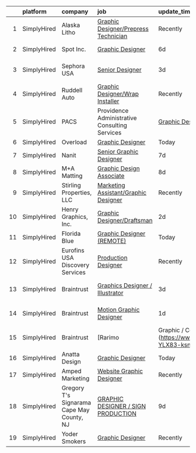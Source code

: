 

|    | platform    | company                                              | job                                                                                                                                               | update_time   | location                |
|---:|:------------|:-----------------------------------------------------|:--------------------------------------------------------------------------------------------------------------------------------------------------|:--------------|:------------------------|
|  1 | SimplyHired | Alaska Litho                                         | [Graphic Designer/Prepress Technician](https://www.simplyhired.com/job/3ULa4imvp4mJHt64eMWGwsJStzLC-AxebGFvqlzicJmMP3jJlGSBOQ?q=graphic+designer) | Recently      | Juneau, AK              |
|  2 | SimplyHired | Spot Inc.                                            | [Graphic Designer](https://www.simplyhired.com/job/Xwun_z3C5gslmqOlEmNFlJIsS4OAp1gtWLS0kfFbqNgax3pSO55CCg?q=graphic+designer)                     | 6d            | Indianapolis, IN        |
|  3 | SimplyHired | Sephora USA                                          | [Senior Designer](https://www.simplyhired.com/job/RAnXB8s82HAC5o8esF-_TZVjSAXAwFd3Ik8UM2WKeHAX3Zi10gAgNw?q=graphic+designer)                      | 3d            | San Francisco, CA       |
|  4 | SimplyHired | Ruddell Auto                                         | [Graphic Designer/Wrap Installer](https://www.simplyhired.com/job/ajBuBy_i5ox-3IxXVO1Z0h4bkN1J6RZN4kDRj4Q2JSc_MWJ3RHVkbQ?q=graphic+designer)      | Recently      | Port Angeles, WA        |
|  5 | SimplyHired | PACS | Providence Administrative Consulting Services | [Graphic Designer](https://www.simplyhired.com/job/YkjBTrYfoJleChPk8MgwgixSyVJ3z5Jt0IuwqA7_wKPmZ06vdG6lFw?q=graphic+designer)                     | Recently      | Rocklin, CA             |
|  6 | SimplyHired | Overload                                             | [Graphic Designer](https://www.simplyhired.com/job/l2ALcsqqoCvHo278BSmHxhVgiZacPULFTHcN6RpvstQpmcQDxA6f3Q?q=graphic+designer)                     | Today         | Remote                  |
|  7 | SimplyHired | Nanit                                                | [Senior Graphic Designer](https://www.simplyhired.com/job/LovbDEs6pnZipJp1HYfEnJFZ8VfTzNUkTtJ-kv22gUM-v7BOMfN16A?q=graphic+designer)              | 7d            | New York, NY            |
|  8 | SimplyHired | M+A Matting                                          | [Graphic Design Associate](https://www.simplyhired.com/job/nip0kECI2ukX7JbSVP3lvaA0XBDBSfMXI5P2b0ZUYyGn3ddKqeUHvQ?q=graphic+designer)             | 8d            | LaGrange, GA            |
|  9 | SimplyHired | Stirling Properties, LLC                             | [Marketing Assistant/Graphic Designer](https://www.simplyhired.com/job/X_PXayEsp8oy1Ak6NRKvXxPx_4rL5xm8YNB9lfsCPrkGH77aKtyFCA?q=graphic+designer) | Recently      | Lafayette, LA           |
| 10 | SimplyHired | Henry Graphics, Inc.                                 | [Graphic Designer/Draftsman](https://www.simplyhired.com/job/D7ee7pS2FKFT9kTLbcmA58cu0v-8R4k4xM_5yAsHcIeNPrHt5ZFnMg?q=graphic+designer)           | 2d            | Remote                  |
| 11 | SimplyHired | Florida Blue                                         | [Graphic Designer (REMOTE)](https://www.simplyhired.com/job/rR37ApwBaHHK8P-9LCj9iQzpRd4g3g7Ma2dlCcgKpKIeNu2QbV4iOg?q=graphic+designer)            | Today         | Remote                  |
| 12 | SimplyHired | Eurofins USA Discovery Services                      | [Production Designer](https://www.simplyhired.com/job/zVtg65gZtAon-MnJksSP81U-2DqFNtrpOLQmO_lM3fnBF7fwyfxPEQ?q=graphic+designer)                  | Recently      | Fremont, CA +1 location |
| 13 | SimplyHired | Braintrust                                           | [Graphics Designer / Illustrator](https://www.simplyhired.com/job/ahBAyOJ3mU0GWQj94oifVDIUyTQlmbbze2iiKO3kji3rJs3PbsVTNg?q=graphic+designer)      | 3d            | San Francisco, CA       |
| 14 | SimplyHired | Braintrust                                           | [Motion Graphic Designer](https://www.simplyhired.com/job/mOn9OTrc0kCf43-XHPvv1NV_3sedRyZKis53TskmvKdhEBfAWdB55g?q=graphic+designer)              | 1d            | San Francisco, CA       |
| 15 | SimplyHired | Braintrust                                           | [Rarimo | Graphic / Content Designer](https://www.simplyhired.com/job/4KQQklClMc4LQhGvTH_pjmDVbtSrr_t0tfN3iYa5ef-YLX83-ksnEw?q=graphic+designer)  | 1d            | San Francisco, CA       |
| 16 | SimplyHired | Anatta Design                                        | [Graphic Designer](https://www.simplyhired.com/job/MfrQoTiU1-0mHozhaU8_6hU6fPyHUx7lhCalMbpXJSG-RPaDcGgEog?q=graphic+designer)                     | Today         | Remote                  |
| 17 | SimplyHired | Amped Marketing                                      | [Website Graphic Designer](https://www.simplyhired.com/job/lVDYlWLcnH2Q3Tsjz5gz9yXKvUmT5Kj5Mv0NUy8KyLRgv9aNkg0kcQ?q=graphic+designer)             | Recently      | Tucson, AZ              |
| 18 | SimplyHired | Gregory T's Signarama Cape May County, NJ            | [GRAPHIC DESIGNER / SIGN PRODUCTION](https://www.simplyhired.com/job/Gmj3bFKnWAcOs3Ct2CUz0JBmONaL0id2moQ9ldQm194AMsJX8NHwiQ?q=graphic+designer)   | 9d            | Hammonton, NJ           |
| 19 | SimplyHired | Yoder Smokers                                        | [Graphic Designer](https://www.simplyhired.com/job/6b7OO8xDJ-riy_CQS7CzTRnBxMA43AKTGArtdCc56kOxajnahYDz2w?q=graphic+designer)                     | Recently      | Hutchinson, KS          |